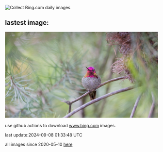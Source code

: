 ![Collect Bing.com daily images](https://github.com/counter2015/bing-daily-images/workflows/Collect%20Bing.com%20daily%20images/badge.svg)
## lastest image:
![](images/SantaCruzHummer.jpg)

use github actions to download www.bing.com images.

last update:2024-09-08 01:33:48 UTC

all images since 2020-05-10 [here](https://github.com/counter2015/bing-daily-images/tree/master/images) 
